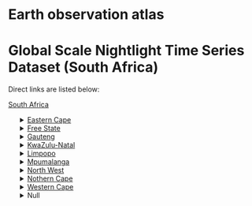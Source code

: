 # Earth observation atlas
 # Global Scale Nightlight Time Series Dataset (South Africa)
Direct links are listed below:

<a href="https://eoatlas-nightlight.s3.amazonaws.com/eoatlas-monthly-nightlight-00155.csv">South Africa</a>
<ul>
<details>
<summary><a href="https://eoatlas-nightlight.s3.amazonaws.com/eoatlas-monthly-nightlight-02667.csv">Eastern Cape</a></summary>
<ul>
<ol>
<li><a href="https://eoatlas-nightlight.s3.amazonaws.com/eoatlas-monthly-nightlight-44253.csv">Alfred Nzo</a></li><li><a href="https://eoatlas-nightlight.s3.amazonaws.com/eoatlas-monthly-nightlight-44255.csv">Amathole</a></li><li><a href="https://eoatlas-nightlight.s3.amazonaws.com/eoatlas-monthly-nightlight-44257.csv">Buffalo City</a></li><li><a href="https://eoatlas-nightlight.s3.amazonaws.com/eoatlas-monthly-nightlight-44258.csv">Cacadu</a></li><li><a href="https://eoatlas-nightlight.s3.amazonaws.com/eoatlas-monthly-nightlight-44262.csv">Chris Hani</a></li><li><a href="https://eoatlas-nightlight.s3.amazonaws.com/eoatlas-monthly-nightlight-44276.csv">Joe Gqabi</a></li><li><a href="https://eoatlas-nightlight.s3.amazonaws.com/eoatlas-monthly-nightlight-44282.csv">Nelson Mandela Bay</a></li><li><a href="https://eoatlas-nightlight.s3.amazonaws.com/eoatlas-monthly-nightlight-44285.csv">O.R.Tambo</a></li></ul>
</ol>
</details>
<details>
<summary><a href="https://eoatlas-nightlight.s3.amazonaws.com/eoatlas-monthly-nightlight-02668.csv">Free State</a></summary>
<ul>
<ol>
<li><a href="https://eoatlas-nightlight.s3.amazonaws.com/eoatlas-monthly-nightlight-44272.csv">Fezile Dabi</a></li><li><a href="https://eoatlas-nightlight.s3.amazonaws.com/eoatlas-monthly-nightlight-44278.csv">Lejweleputswa</a></li><li><a href="https://eoatlas-nightlight.s3.amazonaws.com/eoatlas-monthly-nightlight-44279.csv">Mangaung</a></li><li><a href="https://eoatlas-nightlight.s3.amazonaws.com/eoatlas-monthly-nightlight-44291.csv">Thabo Mofutsanyane</a></li><li><a href="https://eoatlas-nightlight.s3.amazonaws.com/eoatlas-monthly-nightlight-44302.csv">Xhariep</a></li></ul>
</ol>
</details>
<details>
<summary><a href="https://eoatlas-nightlight.s3.amazonaws.com/eoatlas-monthly-nightlight-02669.csv">Gauteng</a></summary>
<ul>
<ol>
<li><a href="https://eoatlas-nightlight.s3.amazonaws.com/eoatlas-monthly-nightlight-44264.csv">City of Johannesburg</a></li><li><a href="https://eoatlas-nightlight.s3.amazonaws.com/eoatlas-monthly-nightlight-44265.csv">City of Tshwane</a></li><li><a href="https://eoatlas-nightlight.s3.amazonaws.com/eoatlas-monthly-nightlight-44270.csv">Ekurhuleni</a></li><li><a href="https://eoatlas-nightlight.s3.amazonaws.com/eoatlas-monthly-nightlight-44288.csv">Sedibeng</a></li><li><a href="https://eoatlas-nightlight.s3.amazonaws.com/eoatlas-monthly-nightlight-44301.csv">West Rand</a></li></ul>
</ol>
</details>
<details>
<summary><a href="https://eoatlas-nightlight.s3.amazonaws.com/eoatlas-monthly-nightlight-02670.csv">KwaZulu-Natal</a></summary>
<ul>
<ol>
</ul>
</ol>
</details>
<details>
<summary><a href="https://eoatlas-nightlight.s3.amazonaws.com/eoatlas-monthly-nightlight-02671.csv">Limpopo</a></summary>
<ul>
<ol>
<li><a href="https://eoatlas-nightlight.s3.amazonaws.com/eoatlas-monthly-nightlight-44260.csv">Capricorn</a></li><li><a href="https://eoatlas-nightlight.s3.amazonaws.com/eoatlas-monthly-nightlight-44280.csv">Mopani</a></li><li><a href="https://eoatlas-nightlight.s3.amazonaws.com/eoatlas-monthly-nightlight-44289.csv">Sekhukhune</a></li><li><a href="https://eoatlas-nightlight.s3.amazonaws.com/eoatlas-monthly-nightlight-44298.csv">Vhembe</a></li><li><a href="https://eoatlas-nightlight.s3.amazonaws.com/eoatlas-monthly-nightlight-44299.csv">Waterberg</a></li></ul>
</ol>
</details>
<details>
<summary><a href="https://eoatlas-nightlight.s3.amazonaws.com/eoatlas-monthly-nightlight-02672.csv">Mpumalanga</a></summary>
<ul>
<ol>
<li><a href="https://eoatlas-nightlight.s3.amazonaws.com/eoatlas-monthly-nightlight-44269.csv">Ehlanzeni</a></li><li><a href="https://eoatlas-nightlight.s3.amazonaws.com/eoatlas-monthly-nightlight-44274.csv">Gert Sibande</a></li><li><a href="https://eoatlas-nightlight.s3.amazonaws.com/eoatlas-monthly-nightlight-44284.csv">Nkangala</a></li></ul>
</ol>
</details>
<details>
<summary><a href="https://eoatlas-nightlight.s3.amazonaws.com/eoatlas-monthly-nightlight-02673.csv">North West</a></summary>
<ul>
<ol>
</ul>
</ol>
</details>
<details>
<summary><a href="https://eoatlas-nightlight.s3.amazonaws.com/eoatlas-monthly-nightlight-02674.csv">Nothern Cape</a></summary>
<ul>
<ol>
<li><a href="https://eoatlas-nightlight.s3.amazonaws.com/eoatlas-monthly-nightlight-44273.csv">Frances Baard</a></li><li><a href="https://eoatlas-nightlight.s3.amazonaws.com/eoatlas-monthly-nightlight-44277.csv">John Taolo Gaetsewe</a></li><li><a href="https://eoatlas-nightlight.s3.amazonaws.com/eoatlas-monthly-nightlight-44281.csv">Namakwa</a></li><li><a href="https://eoatlas-nightlight.s3.amazonaws.com/eoatlas-monthly-nightlight-44287.csv">Pixley ka Seme</a></li><li><a href="https://eoatlas-nightlight.s3.amazonaws.com/eoatlas-monthly-nightlight-44303.csv">Z F Mgcawu</a></li></ul>
</ol>
</details>
<details>
<summary><a href="https://eoatlas-nightlight.s3.amazonaws.com/eoatlas-monthly-nightlight-02675.csv">Western Cape</a></summary>
<ul>
<ol>
<li><a href="https://eoatlas-nightlight.s3.amazonaws.com/eoatlas-monthly-nightlight-44259.csv">Cape Winelands</a></li><li><a href="https://eoatlas-nightlight.s3.amazonaws.com/eoatlas-monthly-nightlight-44261.csv">Central Karoo</a></li><li><a href="https://eoatlas-nightlight.s3.amazonaws.com/eoatlas-monthly-nightlight-44263.csv">City of Cape Town</a></li><li><a href="https://eoatlas-nightlight.s3.amazonaws.com/eoatlas-monthly-nightlight-44268.csv">Eden</a></li><li><a href="https://eoatlas-nightlight.s3.amazonaws.com/eoatlas-monthly-nightlight-44286.csv">Overberg</a></li><li><a href="https://eoatlas-nightlight.s3.amazonaws.com/eoatlas-monthly-nightlight-44300.csv">West Coast</a></li></ul>
</ol>
</details>
<details>
<summary>Null</summary>
<ul>
<ol>
<li><a href="https://eoatlas-nightlight.s3.amazonaws.com/eoatlas-monthly-nightlight-44254.csv">Amajuba</a></li><li><a href="https://eoatlas-nightlight.s3.amazonaws.com/eoatlas-monthly-nightlight-44256.csv">Bojanala</a></li><li><a href="https://eoatlas-nightlight.s3.amazonaws.com/eoatlas-monthly-nightlight-44266.csv">Dr Kenneth Kaunda</a></li><li><a href="https://eoatlas-nightlight.s3.amazonaws.com/eoatlas-monthly-nightlight-44267.csv">Dr Ruth Segomotsi Mompati</a></li><li><a href="https://eoatlas-nightlight.s3.amazonaws.com/eoatlas-monthly-nightlight-44271.csv">eThekwini</a></li><li><a href="https://eoatlas-nightlight.s3.amazonaws.com/eoatlas-monthly-nightlight-44275.csv">iLembe</a></li><li><a href="https://eoatlas-nightlight.s3.amazonaws.com/eoatlas-monthly-nightlight-44283.csv">Ngaka Modiri Molema</a></li><li><a href="https://eoatlas-nightlight.s3.amazonaws.com/eoatlas-monthly-nightlight-44290.csv">Sisonke</a></li><li><a href="https://eoatlas-nightlight.s3.amazonaws.com/eoatlas-monthly-nightlight-44292.csv">Ugu</a></li><li><a href="https://eoatlas-nightlight.s3.amazonaws.com/eoatlas-monthly-nightlight-44293.csv">Umgungundlovu</a></li><li><a href="https://eoatlas-nightlight.s3.amazonaws.com/eoatlas-monthly-nightlight-44294.csv">Umkhanyakude</a></li><li><a href="https://eoatlas-nightlight.s3.amazonaws.com/eoatlas-monthly-nightlight-44295.csv">Umzinyathi</a></li><li><a href="https://eoatlas-nightlight.s3.amazonaws.com/eoatlas-monthly-nightlight-44296.csv">Uthukela</a></li><li><a href="https://eoatlas-nightlight.s3.amazonaws.com/eoatlas-monthly-nightlight-44297.csv">Uthungulu</a></li><li><a href="https://eoatlas-nightlight.s3.amazonaws.com/eoatlas-monthly-nightlight-44304.csv">Zululand</a></li></ul>
</ol>
</details>
